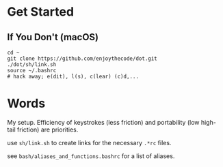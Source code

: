 # Get Started

## If You Don't (macOS)
```
cd ~
git clone https://github.com/enjoythecode/dot.git
./dot/sh/link.sh
source ~/.bashrc
# hack away; e(dit), l(s), c(lear) (c)d,...
```

# Words
My setup. Efficiency of keystrokes (less friction) and portability (low high-tail friction)
are priorities.

use `sh/link.sh` to create links for the necessary `.*rc` files. 

see `bash/aliases_and_functions.bashrc` for a list of aliases.
